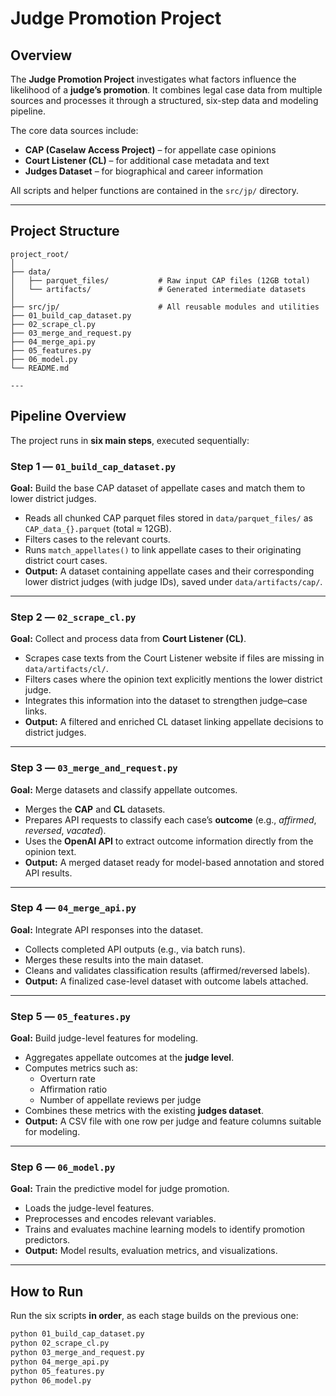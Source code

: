 # Judge Promotion Project

## Overview
The **Judge Promotion Project** investigates what factors influence the likelihood of a **judge’s promotion**. It combines legal case data from multiple sources and processes it through a structured, six-step data and modeling pipeline.

The core data sources include:
- **CAP (Caselaw Access Project)** – for appellate case opinions  
- **Court Listener (CL)** – for additional case metadata and text  
- **Judges Dataset** – for biographical and career information  

All scripts and helper functions are contained in the `src/jp/` directory.

---

## Project Structure

````text
project_root/
│
├── data/
│   ├── parquet_files/           # Raw input CAP files (12GB total)
│   └── artifacts/               # Generated intermediate datasets
│
├── src/jp/                      # All reusable modules and utilities
├── 01_build_cap_dataset.py
├── 02_scrape_cl.py
├── 03_merge_and_request.py
├── 04_merge_api.py
├── 05_features.py
├── 06_model.py
└── README.md

---
````


## Pipeline Overview

The project runs in **six main steps**, executed sequentially:

### Step 1 — `01_build_cap_dataset.py`
**Goal:** Build the base CAP dataset of appellate cases and match them to lower district judges.

- Reads all chunked CAP parquet files stored in `data/parquet_files/` as `CAP_data_{}.parquet` (total ≈ 12GB).
- Filters cases to the relevant courts.
- Runs `match_appellates()` to link appellate cases to their originating district court cases.
- **Output:** A dataset containing appellate cases and their corresponding lower district judges (with judge IDs), saved under `data/artifacts/cap/`.

---

### Step 2 — `02_scrape_cl.py`
**Goal:** Collect and process data from **Court Listener (CL)**.

- Scrapes case texts from the Court Listener website if files are missing in `data/artifacts/cl/`.
- Filters cases where the opinion text explicitly mentions the lower district judge.
- Integrates this information into the dataset to strengthen judge–case links.
- **Output:** A filtered and enriched CL dataset linking appellate decisions to district judges.

---

### Step 3 — `03_merge_and_request.py`
**Goal:** Merge datasets and classify appellate outcomes.

- Merges the **CAP** and **CL** datasets.
- Prepares API requests to classify each case’s **outcome** (e.g., *affirmed*, *reversed*, *vacated*).
- Uses the **OpenAI API** to extract outcome information directly from the opinion text.
- **Output:** A merged dataset ready for model-based annotation and stored API results.

---

### Step 4 — `04_merge_api.py`
**Goal:** Integrate API responses into the dataset.

- Collects completed API outputs (e.g., via batch runs).
- Merges these results into the main dataset.
- Cleans and validates classification results (affirmed/reversed labels).
- **Output:** A finalized case-level dataset with outcome labels attached.

---

### Step 5 — `05_features.py`
**Goal:** Build judge-level features for modeling.

- Aggregates appellate outcomes at the **judge level**.
- Computes metrics such as:
  - Overturn rate
  - Affirmation ratio
  - Number of appellate reviews per judge
- Combines these metrics with the existing **judges dataset**.
- **Output:** A CSV file with one row per judge and feature columns suitable for modeling.

---

### Step 6 — `06_model.py`
**Goal:** Train the predictive model for judge promotion.

- Loads the judge-level features.
- Preprocesses and encodes relevant variables.
- Trains and evaluates machine learning models to identify promotion predictors.
- **Output:** Model results, evaluation metrics, and visualizations.

---

## How to Run

Run the six scripts **in order**, as each stage builds on the previous one:

```bash
python 01_build_cap_dataset.py
python 02_scrape_cl.py
python 03_merge_and_request.py
python 04_merge_api.py
python 05_features.py
python 06_model.py
```